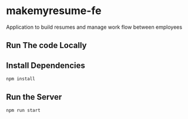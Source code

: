 # makemyresume-fe
Application to build resumes and manage work flow between employees

## Run The code Locally

Install Dependencies
---------------------
`npm install`

Run the Server
---------------
`npm run start`
